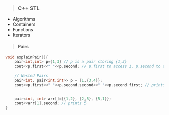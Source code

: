 > ### C++ STL

- Algorithms
- Containers
- Functions
- Iterators

> #### Pairs

```c++
void explainPair(){
    pair<int,int> p={1,3} // p is a pair storing {1,3}
    cout<<p.first<<" "<<p.second; // p.first to access 1, p.second to access 3
    
    // Nested Pairs
    pair<int, pair<int,int>> p = {1,{3,4}};
    cout<<p.first<<" "<<p.second.second<<" "<<p.second.first; // prints 1 4 3
    

    pair<int, int> arr[]={{1,2}, {2,5}, {5,1}};
    cout<<arr[1].second; // prints 5
}
```





